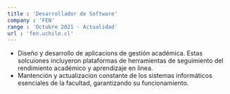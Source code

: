 ```yaml
---
title : 'Desarrollador de Software'
company : 'FEN'
range : 'Octubre 2021 - Actualidad'
url : 'fen.uchile.cl'
---
```


- Diseño y desarrollo de aplicacions de gestión académica. Estas solcuiones incluyeron plataformas de herramientas de seguimiento del rendimiento académico y aprendizaje en linea.
- Mantención y actualizacion constante de los sistemas informáticos esenciales de la facultad, garantizando su funcionamiento.
